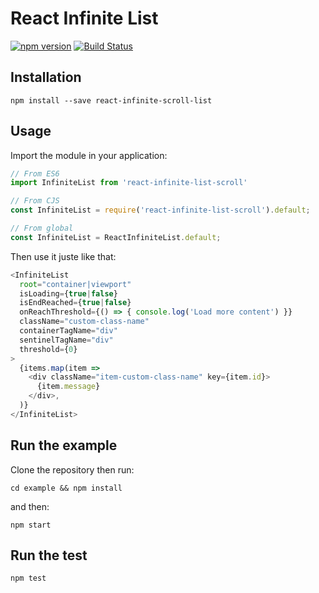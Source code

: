 # React Infinite List

[![npm version](https://badge.fury.io/js/react-infinite-scroll-list.svg)](https://badge.fury.io/js/react-infinite-scroll-list) [![Build Status](https://travis-ci.org/samouss/react-infinite-list.svg?branch=master)](https://travis-ci.org/samouss/react-infinite-list)

## Installation

```
npm install --save react-infinite-scroll-list
```

## Usage

Import the module in your application:

```js
// From ES6
import InfiniteList from 'react-infinite-list-scroll'

// From CJS
const InfiniteList = require('react-infinite-list-scroll').default;

// From global
const InfiniteList = ReactInfiniteList.default;
```

Then use it juste like that:

```js
<InfiniteList
  root="container|viewport"
  isLoading={true|false}
  isEndReached={true|false}
  onReachThreshold={() => { console.log('Load more content') }}
  className="custom-class-name"
  containerTagName="div"
  sentinelTagName="div"
  threshold={0}
>
  {items.map(item =>
    <div className="item-custom-class-name" key={item.id}>
      {item.message}
    </div>,
  )}
</InfiniteList>
```

## Run the example

Clone the repository then run:

```
cd example && npm install
```

and then:

```
npm start
```

## Run the test

```
npm test
```
